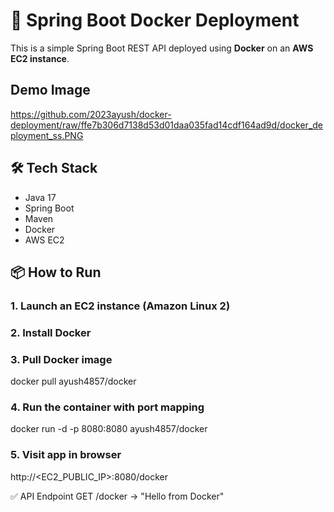 # 🚀 Spring Boot Docker Deployment

This is a simple Spring Boot REST API deployed using **Docker** on an **AWS EC2 instance**.

## Demo Image
https://github.com/2023ayush/docker-deployment/raw/ffe7b306d7138d53d01daa035fad14cdf164ad9d/docker_deployment_ss.PNG



## 🛠️ Tech Stack

- Java 17
- Spring Boot
- Maven
- Docker
- AWS EC2


## 📦 How to Run

### 1. Launch an EC2 instance (Amazon Linux 2)
 
### 2. Install Docker

### 3. Pull Docker image
docker pull ayush4857/docker

### 4. Run the container with port mapping
docker run -d -p 8080:8080 ayush4857/docker

### 5. Visit app in browser
http://<EC2_PUBLIC_IP>:8080/docker

✅ API Endpoint
GET /docker → "Hello from Docker"



